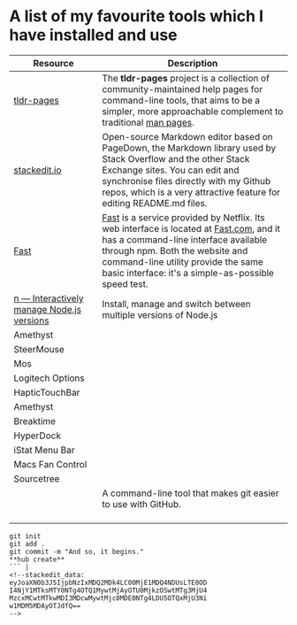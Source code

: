 # A list of my favourite tools which I have installed and use

| Resource | Description |
|--|--|
| [tldr-pages](https://github.com/tldr-pages/tldr) | The **tldr-pages** project is a collection of community-maintained help pages for command-line tools, that aims to be a simpler, more approachable complement to traditional [man pages](https://en.wikipedia.org/wiki/Man_page). |
| [stackedit.io](https://stackedit.io/) | Open-source Markdown editor based on PageDown, the Markdown library used by Stack Overflow and the other Stack Exchange sites. You can edit and synchronise files directly with my Github repos, which is a very attractive feature for editing README.md files. |
| [Fast](https://github.com/sindresorhus/fast-cli) | [Fast](https://github.com/sindresorhus/fast-cli)  is a service provided by Netflix. Its web interface is located at  [Fast.com](https://fast.com/), and it has a command-line interface available through npm. Both the website and command-line utility provide the same basic interface: it's a simple-as-possible speed test. |
| [n — Interactively manage Node.js versions](https://github.com/tj/n) | Install, manage and switch between multiple versions of Node.js | 
| Amethyst ||
| SteerMouse ||
| Mos ||
| Logitech Options ||
| HapticTouchBar ||
| Amethyst ||
| Breaktime ||
| HyperDock ||
| iStat Menu Bar ||
| Macs Fan Control ||
| Sourcetree ||
| [](https://hub.github.com/) | A command-line tool that makes git easier to use with GitHub. <br/><br/>

```# create a repo to host a new project on GitHub
git init
git add .
git commit -m "And so, it begins."
**hub create**
``` |
<!--stackedit_data:
eyJoaXN0b3J5IjpbNzIxMDQ2MDk4LC00MjE1MDQ4NDUsLTE0OD
I4NjY1MTksMTY0NTg4OTQ1MywtMjAyOTU0MjkzOSwtMTg3MjU4
MzcxMCwtMTkwMDI3MDcwMywtMjc0MDE0NTg4LDU5OTQxMjU3Ni
w1MDM5MDAyOTJdfQ==
-->